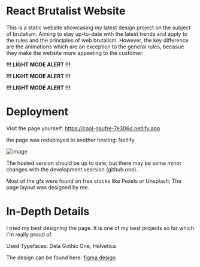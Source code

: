 # React Brutalist Website

This is a static website showcasing my latest design project on the subject of brutalism. Aiming to stay up-to-date with the latest trends and apply to the rules and the principles of web brutalism. However, the key difference are the animations which are an exception to the general rules, becasue they make the website more appeeling to the customer.

**!!! LIGHT MODE ALERT !!!**

**!!! LIGHT MODE ALERT !!!**

**!!! LIGHT MODE ALERT !!!**

# Deployment
Visit the page yourself: https://cool-gaufre-7e306d.netlify.app

the page was redeployed to another hosting: Netlify

![image](https://user-images.githubusercontent.com/63867153/222920761-238d9272-87da-459c-9d1d-2df1dc0da498.png)

The hosted version should be up to date, but there may be some minor changes with the development vesrsion (github one).

Most of the gfx were found on free stocks like Pexels or Unsplash; The page layout was designed by me.

# In-Depth Details
I tried my best designing the page. It is one of my best projects so far which I'm really proud of.

Used Typefaces: Dela Gothic One, Helvetica

The design can be found here: [figma design](https://www.figma.com/file/XTrwLkPnTEvOGWVwm2HdDL/Brutalism-Website?node-id=0%3A1&t=Z30ECOELeiXKAifx-1)
